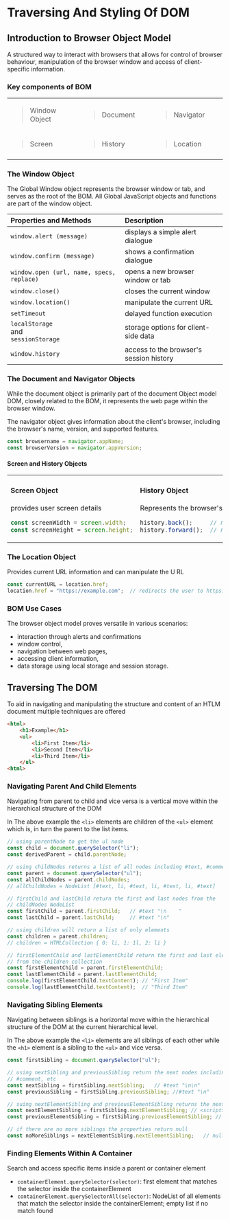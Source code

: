 # Traversing And Styling Of DOM

## Introduction to Browser Object Model

A structured way to interact with browsers that allows for control of browser behaviour, manipulation of the browser window and access of client-specific information.

### Key components of BOM

<table style="width:100%">
<tr>
</tr>
<tr>
<td style="width:33%">

> Window Object
</td>
<td style="width:33%">

> Document
</td>
<td style="width:33%">

> Navigator
</td>
</tr>
<tr>
<td>

> Screen

</td>
<td>

> History

</td>
<td>

> Location

</td>
</tr>
<tr>
<td></td><td></td><td></td>
</tr>
</table>

### The Window Object

The Global Window object represents the browser window or tab, and serves as the root of the BOM. All Global JavaScript objects and functions are part of the window object.

| Properties and Methods | Description |
| :- | :- |
| `window.alert (message)` |  displays a simple alert dialogue |
| `window.confirm (message)` | shows a confirmation dialogue |
| `window.open (url, name, specs, replace)` |  opens a new browser window or tab |
| `window.close()` | closes the current window |
| `window.location()` | manipulate the current URL |
| `setTimeout` | delayed function execution |
| `localStorage` <br> and <br> `sessionStorage` | storage options for client-side data |
| `window.history` | access to the browser's session history |

### The Document and Navigator Objects

While the document object is primarily part of the document Object model DOM,
closely related to the BOM, it represents the web page within the browser window.

The navigator object gives information about the client's browser, including the browser's name, version, and supported features.

```javascript
const browsername = navigator.appName;
const browserVersion = navigator.appVersion;
```

#### Screen and History Objects

<table style="width:100%">
<tr>
<td style="width:50%">

#### Screen Object

provides user screen details

```javascript
const screenWidth = screen.width;
const screenHeight = screen.height;
```

</td>
<td style="width:50%">

#### History Object

Represents the browser's session history

```javascript
history.back();     // navigates back one page
history.forward();  // navigates forward one page
```

</td>
</tr>
</table>

### The Location Object

Provides current URL information and can manipulate the U RL

```javascript
const currentURL = location.href;
location.href = "https://example.com";  // redirects the user to https://example.com
```

### BOM Use Cases

The browser object model proves versatile in various scenarios:
- interaction through alerts and confirmations
- window control,
- navigation between web pages,
- accessing client information,
- data storage using local storage and session storage.

## Traversing The DOM

To aid in navigating and manipulating the structure and content of an HTLM document multiple techniques are offered

```html
<html>
    <h1>Example</h1>
    <ul>
        <li>First Item</li>
        <li>Second Item</li>
        <li>Third Item</li>
    </ul>
<html>
```

### Navigating Parent And Child Elements

Navigating from parent to child and vice versa is a vertical move within the hierarchical structure of the DOM

In The above example the `<li>` elements are children of the `<ul>` element which is, in turn the parent to the list items.

```javascript
// using parentNode to get the ul node
const child = document.querySelector("li");
const derivedParent = child.parentNode;

// using childNodes returns a list of all nodes including #text, #comment, etc
const parent = document.querySelector("ul");
const allChildNodes = parent.childNodes;
// allChildNodes = NodeList [#text, li, #text, li, #text, li, #text]

// firstChild and lastChild return the first and last nodes from the
// childNodes NodeList
const firstChild = parent.firstChild;   // #text "\n    "
const lastChild = parent.lastChild;     // #text "\n"

// using children will return a list of only elements
const children = parent.children;
// children = HTMLCollection { 0: li, 1: 1l, 2: li }

// firstElementChild and lastElementChild return the first and last element
// from the children collection
const firstElementChild = parent.firstElementChild;
const lastElementChild = parent.lastElementChild;
console.log(firstElementChild.textContent); // "First Item"
console.log(lastElementChild.textContent);  // "Third Item"
```

### Navigating Sibling Elements

Navigating between siblings is a horizontal move within the hierarchical structure of the DOM at the current hierarchical level.

In The above example the `<li>` elements are all siblings of each other while the `<h1>` element is a sibling to the `<ul>` and vice versa.

```javascript
const firstSibling = document.querySelector("ul");

// using nextSibling and previousSibling return the next nodes including #text,
// #comment, etc
const nextSibling = firstSibling.nextSibling;   // #text "\n\n"
const previousSibling = firstSibling.previousSibling; //#text "\n"

// suing nextElementSibling and previousElementSibling returns the next element
const nextElementSibling = firstSibling.nextElementSibling; // <script>
const previousElementSibling = firstSibling.previousElementSibling; // <h1>

// if there are no more siblings the properties return null
const noMoreSiblings = nextElementSibling.nextElementSibling;   // null
```

### Finding Elements Within A Container

Search and access specific items inside a parent or container element

- `containerElement.querySelector(selector)`: first element that matches the selector inside the containerElement
- `containerElement.querySelectorAll(selector)`: NodeList of all elements that match the selector inside the containerElement; empty list if no match found

